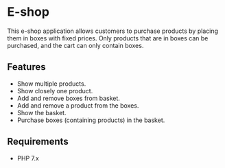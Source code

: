 # E-shop

This e-shop application allows customers to purchase products by placing them in boxes with fixed prices. Only products that are in boxes can be purchased, and the cart can only contain boxes.

## Features

* Show multiple products.
* Show closely one product.
* Add and remove boxes from basket.
* Add and remove a product from the boxes.
* Show the basket.
* Purchase boxes (containing products) in the basket.

## Requirements

* PHP 7.x
